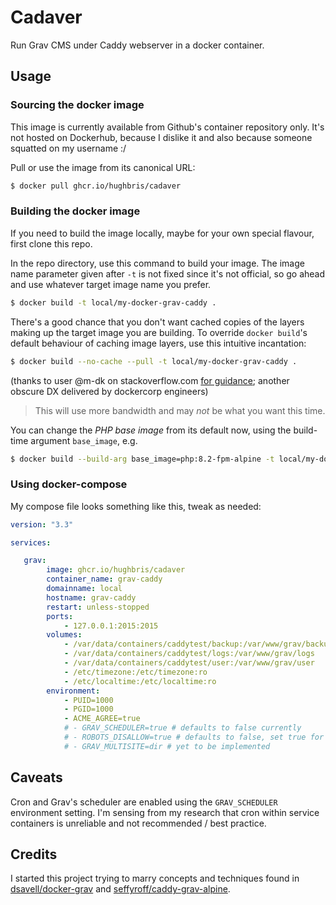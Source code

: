 # Cadaver

Run Grav CMS under Caddy webserver in a docker container.

## Usage

### Sourcing the docker image

This image is currently available from Github's container repository only. It's not hosted on Dockerhub, because I dislike it and also because someone squatted on my username :/

Pull or use the image from its canonical URL:

```sh
$ docker pull ghcr.io/hughbris/cadaver
```

### Building the docker image

If you need to build the image locally, maybe for your own special flavour, first clone this repo.

In the repo directory, use this command to build your image. The image name parameter given after `-t` is not fixed since it's not official, so go ahead and use whatever target image name you prefer.

```sh
$ docker build -t local/my-docker-grav-caddy .
```
There's a good chance that you don't want cached copies of the layers making up the target image you are building. To override `docker build`'s default behaviour of caching image layers, use this intuitive incantation:

```sh
$ docker build --no-cache --pull -t local/my-docker-grav-caddy .
```
(thanks to user @m-dk on stackoverflow.com [for guidance](https://stackoverflow.com/a/58115741); another obscure DX delivered by dockercorp engineers)

> This will use more bandwidth and may *not* be what you want this time.

You can change the *PHP base image* from its default now, using the build-time argument `base_image`, e.g.

```sh
$ docker build --build-arg base_image=php:8.2-fpm-alpine -t local/my-docker-grav-caddy:8.2 .
```

### Using docker-compose

My compose file looks something like this, tweak as needed:

```yaml
version: "3.3"

services:

   grav:
        image: ghcr.io/hughbris/cadaver
        container_name: grav-caddy
        domainname: local
        hostname: grav-caddy
        restart: unless-stopped
        ports:
            - 127.0.0.1:2015:2015
        volumes:
            - /var/data/containers/caddytest/backup:/var/www/grav/backup
            - /var/data/containers/caddytest/logs:/var/www/grav/logs
            - /var/data/containers/caddytest/user:/var/www/grav/user
            - /etc/timezone:/etc/timezone:ro
            - /etc/localtime:/etc/localtime:ro
        environment:
            - PUID=1000
            - PGID=1000
            - ACME_AGREE=true
            # - GRAV_SCHEDULER=true # defaults to false currently
            # - ROBOTS_DISALLOW=true # defaults to false, set true for staging environments etc, see extras/robots.disallow.txt for more discussion; set to "AI_BOTS" to block only AI content harvesters, see extras/robots.ai-bots.txt for details
            # - GRAV_MULTISITE=dir # yet to be implemented
```

## Caveats

Cron and Grav's scheduler are enabled using the `GRAV_SCHEDULER` environment setting. I'm sensing from my research that cron within service containers is unreliable and not recommended / best practice.

## Credits

I started this project trying to marry concepts and techniques found in [dsavell/docker-grav](https://github.com/dsavell/docker-grav) and [seffyroff/caddy-grav-alpine](https://github.com/seffyroff/caddy-grav-alpine).
